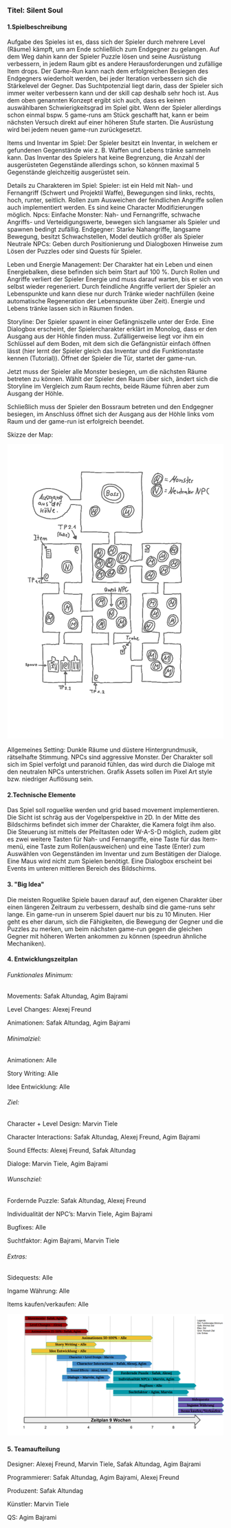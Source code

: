 ### Titel: Silent Soul


#### 1.Spielbeschreibung 

Aufgabe des Spieles ist es, dass sich der Spieler durch mehrere Level (Räume) kämpft, um am Ende schließlich zum Endgegner zu gelangen. Auf dem Weg dahin kann der Spieler Puzzle lösen und seine Ausrüstung verbessern, in jedem Raum gibt es andere Herausforderungen und zufällige Item drops.
Der Game-Run kann nach dem erfolgreichen Besiegen des Endgegners wiederholt werden, bei jeder Iteration verbessern sich die Stärkelevel der Gegner. Das Suchtpotenzial liegt darin, dass der Spieler sich immer weiter verbessern kann und der skill cap deshalb sehr hoch ist.
Aus dem oben genannten Konzept ergibt sich auch, dass es keinen auswählbaren Schwierigkeitsgrad im Spiel gibt. Wenn der Spieler allerdings schon einmal bspw. 5 game-runs am Stück geschafft hat, kann er beim nächsten Versuch direkt auf einer höheren Stufe starten. Die Ausrüstung wird bei jedem neuen game-run zurückgesetzt.
 
Items und Inventar im Spiel:
Der Spieler besitzt ein Inventar, in welchem er gefundenen Gegenstände wie z. B. Waffen und Lebens tränke sammeln kann. Das Inventar des Spielers hat keine Begrenzung, die Anzahl der ausgerüsteten Gegenstände allerdings schon, so können maximal 5 Gegenstände gleichzeitig ausgerüstet sein.
 
Details zu Charakteren im Spiel:
Spieler: ist ein Held mit Nah- und Fernangriff (Schwert und Projektil Waffe), Bewegungen sind links, rechts, hoch, runter, seitlich. Rollen zum Ausweichen der feindlichen Angriffe sollen auch implementiert werden. Es sind keine Character Modifizierungen möglich.
Npcs:
Einfache Monster: Nah- und Fernangriffe, schwache Angriffs- und Verteidigungswerte, bewegen sich langsamer als Spieler und spawnen bedingt zufällig.
Endgegner:  Starke Nahangriffe, langsame Bewegung, besitzt Schwachstellen, Model deutlich größer als Spieler
Neutrale NPCs: Geben durch Positionierung und Dialogboxen Hinweise zum Lösen der Puzzles oder sind Quests für Spieler.
 

Leben und Energie Management:
Der Charakter hat ein Leben und einen Energiebalken, diese befinden sich beim Start auf 100 %. Durch Rollen und Angriffe verliert der Spieler Energie und muss darauf warten, bis er sich von selbst wieder regeneriert. Durch feindliche Angriffe verliert der Spieler an Lebenspunkte und kann diese nur durch Tränke wieder nachfüllen (keine automatische Regeneration der Lebenspunkte über Zeit). Energie und Lebens tränke lassen sich in Räumen finden.
 
Storyline:
Der Spieler spawnt in einer Gefängniszelle unter der Erde. Eine Dialogbox erscheint, der Spielercharakter erklärt im Monolog, dass er den Ausgang aus der Höhle finden muss. Zufälligerweise liegt vor ihm ein Schlüssel auf dem Boden, mit dem sich die Gefängnistür einfach öffnen lässt (hier lernt der Spieler gleich das Inventar und die Funktionstaste kennen (Tutorial)). Öffnet der Spieler die Tür, startet der game-run. 

Jetzt muss der Spieler alle Monster besiegen, um die nächsten Räume betreten zu können. Wählt der Spieler den Raum über sich, ändert sich die Storyline im Vergleich zum Raum rechts, beide Räume führen aber zum Ausgang der Höhle.

Schließlich muss der Spieler den Bossraum betreten und den Endgegner besiegen, im Anschluss öffnet sich der Ausgang aus der Höhle links vom Raum und der game-run ist erfolgreich beendet.

Skizze der Map:

![](./images/map.png)

Allgemeines Setting:
Dunkle Räume und düstere Hintergrundmusik, rätselhafte Stimmung. NPCs sind aggressive Monster.
Der Charakter soll sich im Spiel verfolgt und paranoid fühlen, das wird durch die Dialoge mit den neutralen NPCs unterstrichen.
Grafik Assets sollen im Pixel Art style bzw. niedriger Auflösung sein.


#### 2.Technische Elemente

Das Spiel soll roguelike werden und grid based movement implementieren. Die Sicht ist schräg aus der Vogelperspektive in 2D. In der Mitte des Bildschirms befindet sich immer der Charakter, die Kamera folgt ihm also. Die Steuerung ist mittels der Pfeiltasten oder W-A-S-D möglich, zudem gibt es zwei weitere Tasten für Nah- und Fernangriffe, eine Taste für das Item-menü, eine Taste zum Rollen(ausweichen) und eine Taste (Enter) zum Auswählen von Gegenständen im Inventar und zum Bestätigen der Dialoge. Eine Maus wird nicht zum Spielen benötigt. Eine Dialogbox erscheint bei Events im unteren mittleren Bereich des Bildschirms.

#### 3. "Big Idea"

Die meisten Roguelike Spiele bauen darauf auf, den eigenen Charakter über einen längeren Zeitraum zu verbessern, deshalb sind die game-runs sehr lange. Ein game-run in unserem Spiel dauert nur bis zu 10 Minuten. Hier geht es eher darum, sich die Fähigkeiten, die Bewegung der Gegner und die Puzzles zu merken, um beim nächsten game-run gegen die gleichen Gegner mit höheren Werten ankommen zu können (speedrun ähnliche Mechaniken).  

#### 4. Entwicklungszeitplan

###### Funktionales Minimum:

Movements: Safak Altundag, Agim Bajrami

Level Changes: Alexej Freund

Animationen: Safak Altundag, Agim Bajrami


###### Minimalziel:

Animationen: Alle

Story Writing: Alle

Idee Entwicklung: Alle

###### Ziel:

Character + Level Design: Marvin Tiele

Character Interactions: Safak Altundag, Alexej Freund, Agim Bajrami

Sound Effects: Alexej Freund, Safak Altundag

Dialoge: Marvin Tiele, Agim Bajrami

###### Wunschziel:

Fordernde Puzzle: Safak Altundag, Alexej Freund

Individualität der NPC’s: Marvin Tiele, Agim Bajrami

Bugfixes: Alle

Suchtfaktor: Agim Bajrami, Marvin Tiele

###### Extras:

Sidequests: Alle

Ingame Währung: Alle

Items kaufen/verkaufen: Alle

![](./images/Schedule1.png)


#### 5. Teamaufteilung

Designer: Alexej Freund, Marvin Tiele, Safak Altundag, Agim Bajrami

Programmierer: Safak Altundag, Agim Bajrami, Alexej Freund

Produzent: Safak Altundag

Künstler: Marvin Tiele

QS: Agim Bajrami
